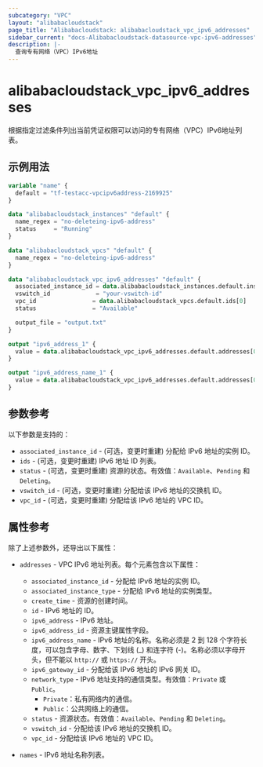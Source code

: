 ```yaml
---
subcategory: "VPC"
layout: "alibabacloudstack"
page_title: "Alibabacloudstack: alibabacloudstack_vpc_ipv6_addresses"
sidebar_current: "docs-Alibabacloudstack-datasource-vpc-ipv6-addresses"
description: |- 
  查询专有网络（VPC）IPv6地址
---
```


# alibabacloudstack_vpc_ipv6_addresses

根据指定过滤条件列出当前凭证权限可以访问的专有网络（VPC）IPv6地址列表。

## 示例用法

```terraform
variable "name" {
  default = "tf-testacc-vpcipv6address-2169925"
}

data "alibabacloudstack_instances" "default" {
  name_regex = "no-deleteing-ipv6-address"
  status     = "Running"
}

data "alibabacloudstack_vpcs" "default" {
  name_regex = "no-deleteing-ipv6-address"
}

data "alibabacloudstack_vpc_ipv6_addresses" "default" {
  associated_instance_id = data.alibabacloudstack_instances.default.instances.0.id
  vswitch_id             = "your-vswitch-id"
  vpc_id                = data.alibabacloudstack_vpcs.default.ids[0]
  status                = "Available"

  output_file = "output.txt"
}

output "ipv6_address_1" {
  value = data.alibabacloudstack_vpc_ipv6_addresses.default.addresses[0].ipv6_address
}

output "ipv6_address_name_1" {
  value = data.alibabacloudstack_vpc_ipv6_addresses.default.addresses[0].ipv6_address_name
}
```

## 参数参考

以下参数是支持的：

* `associated_instance_id` - (可选，变更时重建) 分配给 IPv6 地址的实例 ID。
* `ids` - (可选，变更时重建) IPv6 地址 ID 列表。
* `status` - (可选，变更时重建) 资源的状态。有效值：`Available`、`Pending` 和 `Deleting`。
* `vswitch_id` - (可选，变更时重建) 分配给该 IPv6 地址的交换机 ID。
* `vpc_id` - (可选，变更时重建) 分配给该 IPv6 地址的 VPC ID。

## 属性参考

除了上述参数外，还导出以下属性：

* `addresses` - VPC IPv6 地址列表。每个元素包含以下属性：
  * `associated_instance_id` - 分配给 IPv6 地址的实例 ID。
  * `associated_instance_type` - 分配给 IPv6 地址的实例类型。
  * `create_time` - 资源的创建时间。
  * `id` - IPv6 地址的 ID。
  * `ipv6_address` - IPv6 地址。
  * `ipv6_address_id` - 资源主键属性字段。
  * `ipv6_address_name` - IPv6 地址的名称。名称必须是 2 到 128 个字符长度，可以包含字母、数字、下划线 (_) 和连字符 (-)。名称必须以字母开头，但不能以 `http://` 或 `https://` 开头。
  * `ipv6_gateway_id` - 分配给该 IPv6 地址的 IPv6 网关 ID。
  * `network_type` - IPv6 地址支持的通信类型。有效值：`Private` 或 `Public`。
    - `Private`：私有网络内的通信。
    - `Public`：公共网络上的通信。
  * `status` - 资源状态。有效值：`Available`、`Pending` 和 `Deleting`。
  * `vswitch_id` - 分配给该 IPv6 地址的交换机 ID。
  * `vpc_id` - 分配给该 IPv6 地址的 VPC ID。

* `names` - IPv6 地址名称列表。